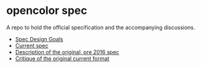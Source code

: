 # opencolor spec

A repo to hold the official specification and the accompanying discussions.

* [Spec Design Goals](design_goals.md)
* [Current spec](specification.md)
* [Description of the original, pre 2016 spec](original.md)
* [Critique of the original current format](critique.md)
